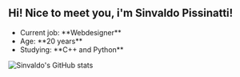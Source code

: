## Hi! Nice to meet you, i'm Sinvaldo Pissinatti!
<ul>
  <li>Current job: **Webdesigner**</li>
  <li>Age: **20 years**</li>
  <li>Studying: **C++ and Python**</li>
</ul>


![Sinvaldo's GitHub stats](https://github-readme-stats.vercel.app/api?username=sinvaldodev&show_icons=true&theme=radical)

